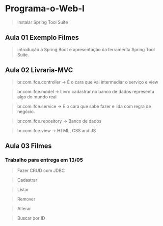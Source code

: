 # Programa-o-Web-I

> Instalar Spring Tool Suite

## Aula 01 Exemplo Filmes

> Introdução a Spring Boot e apresentação da ferramenta Spring Tool Suite.

## Aula 02 Livraria-MVC

> br.com.ifce.controller -> É o cara que vai intermediar o serviço e view

> br.com.ifce.model -> Livro cadastrar no banco de dados representa algo do mundo real

> br.com.ifce.service -> É o cara que sabe fazer e lida com regra de negócio.

> br.com.ifce.repository -> Banco de dados

> br.com.ifce.view -> HTML, CSS and JS

## Aula 03 Filmes
### Trabalho para entrega em 13/05
> Fazer CRUD com JDBC

> Cadastrar

> Listar

> Remover

> Alterar

> Buscar por ID


